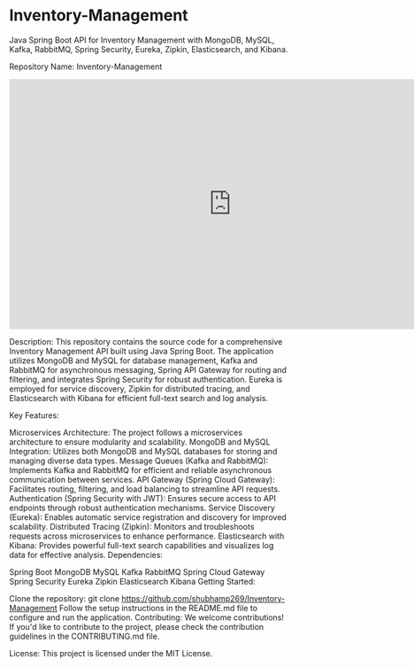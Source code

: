 # Inventory-Management
Java Spring Boot API for Inventory Management with MongoDB, MySQL, Kafka, RabbitMQ, Spring Security, Eureka, Zipkin, Elasticsearch, and Kibana.

Repository Name: Inventory-Management

<iframe style="border: 1px solid rgba(0, 0, 0, 0.1);" width="800" height="450" src="https://www.figma.com/embed?embed_host=share&url=https%3A%2F%2Fwww.figma.com%2Ffile%2FGoDox5HwEy1dKEHBdyeXvq%2FFigJam-basics%3Ftype%3Dwhiteboard%26node-id%3D0%253A1%26t%3DTPP32l7u6wUMxaoT-1" allowfullscreen></iframe>

Description:
This repository contains the source code for a comprehensive Inventory Management API built using Java Spring Boot. The application utilizes MongoDB and MySQL for database management, Kafka and RabbitMQ for asynchronous messaging, Spring API Gateway for routing and filtering, and integrates Spring Security for robust authentication. Eureka is employed for service discovery, Zipkin for distributed tracing, and Elasticsearch with Kibana for efficient full-text search and log analysis.

Key Features:

Microservices Architecture: The project follows a microservices architecture to ensure modularity and scalability.
MongoDB and MySQL Integration: Utilizes both MongoDB and MySQL databases for storing and managing diverse data types.
Message Queues (Kafka and RabbitMQ): Implements Kafka and RabbitMQ for efficient and reliable asynchronous communication between services.
API Gateway (Spring Cloud Gateway): Facilitates routing, filtering, and load balancing to streamline API requests.
Authentication (Spring Security with JWT): Ensures secure access to API endpoints through robust authentication mechanisms.
Service Discovery (Eureka): Enables automatic service registration and discovery for improved scalability.
Distributed Tracing (Zipkin): Monitors and troubleshoots requests across microservices to enhance performance.
Elasticsearch with Kibana: Provides powerful full-text search capabilities and visualizes log data for effective analysis.
Dependencies:

Spring Boot
MongoDB
MySQL
Kafka
RabbitMQ
Spring Cloud Gateway
Spring Security
Eureka
Zipkin
Elasticsearch
Kibana
Getting Started:

Clone the repository: git clone https://github.com/shubhamp269/Inventory-Management
Follow the setup instructions in the README.md file to configure and run the application.
Contributing:
We welcome contributions! If you'd like to contribute to the project, please check the contribution guidelines in the CONTRIBUTING.md file.

License:
This project is licensed under the MIT License.


